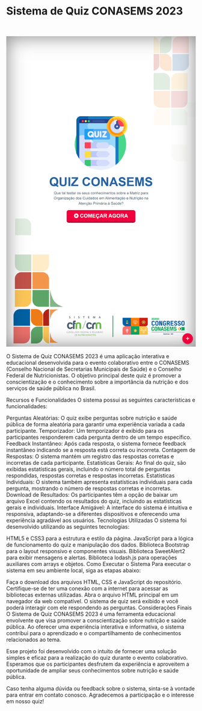 # Sistema de Quiz CONASEMS 2023

<br/><p align="center">
  <img align="" width="" height="" src="print.png">
</p>

O Sistema de Quiz CONASEMS 2023 é uma aplicação interativa e educacional desenvolvida para o evento colaborativo entre o CONASEMS (Conselho Nacional de Secretarias Municipais de Saúde) e o Conselho Federal de Nutricionistas. O objetivo principal deste quiz é promover a conscientização e o conhecimento sobre a importância da nutrição e dos serviços de saúde pública no Brasil.

Recursos e Funcionalidades
O sistema possui as seguintes características e funcionalidades:

Perguntas Aleatórias: O quiz exibe perguntas sobre nutrição e saúde pública de forma aleatória para garantir uma experiência variada a cada participante.
Temporizador: Um temporizador é exibido para os participantes responderem cada pergunta dentro de um tempo específico.
Feedback Instantâneo: Após cada resposta, o sistema fornece feedback instantâneo indicando se a resposta está correta ou incorreta.
Contagem de Respostas: O sistema mantém um registro das respostas corretas e incorretas de cada participante.
Estatísticas Gerais: Ao final do quiz, são exibidas estatísticas gerais, incluindo o número total de perguntas respondidas, respostas corretas e respostas incorretas.
Estatísticas Individuais: O sistema também apresenta estatísticas individuais para cada pergunta, mostrando o número de respostas corretas e incorretas.
Download de Resultados: Os participantes têm a opção de baixar um arquivo Excel contendo os resultados do quiz, incluindo as estatísticas gerais e individuais.
Interface Amigável: A interface do sistema é intuitiva e responsiva, adaptando-se a diferentes dispositivos e oferecendo uma experiência agradável aos usuários.
Tecnologias Utilizadas
O sistema foi desenvolvido utilizando as seguintes tecnologias:

HTML5 e CSS3 para a estrutura e estilo da página.
JavaScript para a lógica de funcionamento do quiz e manipulação dos dados.
Biblioteca Bootstrap para o layout responsivo e componentes visuais.
Biblioteca SweetAlert2 para exibir mensagens e alertas.
Biblioteca lodash.js para operações auxiliares com arrays e objetos.
Como Executar o Sistema
Para executar o sistema em seu ambiente local, siga as etapas abaixo:

Faça o download dos arquivos HTML, CSS e JavaScript do repositório.
Certifique-se de ter uma conexão com a internet para acessar as bibliotecas externas utilizadas.
Abra o arquivo HTML principal em um navegador da web compatível.
O sistema de quiz será exibido e você poderá interagir com ele respondendo as perguntas.
Considerações Finais
O Sistema de Quiz CONASEMS 2023 é uma ferramenta educacional envolvente que visa promover a conscientização sobre nutrição e saúde pública. Ao oferecer uma experiência interativa e informativa, o sistema contribui para o aprendizado e o compartilhamento de conhecimentos relacionados ao tema.

Esse projeto foi desenvolvido com o intuito de fornecer uma solução simples e eficaz para a realização do quiz durante o evento colaborativo. Esperamos que os participantes desfrutem da experiência e aproveitem a oportunidade de ampliar seus conhecimentos sobre nutrição e saúde pública.

Caso tenha alguma dúvida ou feedback sobre o sistema, sinta-se à vontade para entrar em contato conosco. Agradecemos a participação e o interesse em nosso quiz!